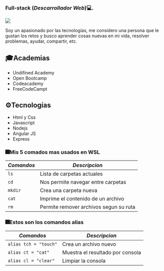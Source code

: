 ### Full-stack (*Descarrollador Web*)💻.

<a href="https://github.com/ivanpachecos"><img src="https://img.shields.io/static/v1?label=&message=github profile&color=fbfbfb&logo=github&logoColor=black&style=social"></a>


Soy un apasionado por las tecnologías, me considero una persona que le gustan los retos y busco aprender cosas nuevas en mi vida, resolver problemas, ayudar, compartir, etc.

## 🎓Academias
- Undifined Academy
- Open Bootcamp
- Codeacademy
- FreeCodeCampt

## ⚙️Tecnologías
- Html y Css
- Javascript
- Nodejs
- Angular JS
- Express

### 🎆Mis 5 comados mas usados en WSL

| *Comandos*     | *Descripcion*                          |
| -------------- | -------------------------------------- |
| ```ls```       | Lista de carpetas actuales             |
| ```cd```       | Nos permite navegar entre carpetas     |
| ```mkdir```    | Crea una carpeta nueva                 |
| ```cat```      | Imprime el contenido de un archivo     |
| ```rm```       | Permite remover archivos segun su ruta |

### 🎆Estos son los comandos alias
|*Comandos*                 | *Descripcion*                     |
|---------------------------|-----------------------------------|
| ```alias tch = "touch"``` | Crea un archivo nuevo             |
| ```alias ct = "cat"```    | Muestra el resultado por consola  |
| ```alias cl = "clear"```  | Limpiar la consola                |
